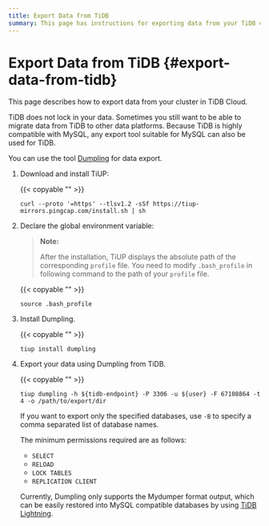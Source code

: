 ```yaml
---
title: Export Data from TiDB
summary: This page has instructions for exporting data from your TiDB cluster in TiDB Cloud.
---
```


# Export Data from TiDB {#export-data-from-tidb}

This page describes how to export data from your cluster in TiDB Cloud.

TiDB does not lock in your data. Sometimes you still want to be able to migrate data from TiDB to other data platforms. Because TiDB is highly compatible with MySQL, any export tool suitable for MySQL can also be used for TiDB.

You can use the tool [Dumpling](https://github.com/pingcap/dumpling) for data export.

1.  Download and install TiUP:

    {{< copyable "" >}}

    ```shell
    curl --proto '=https' --tlsv1.2 -sSf https://tiup-mirrors.pingcap.com/install.sh | sh
    ```

2.  Declare the global environment variable:

    > **Note:**
    >
    > After the installation, TiUP displays the absolute path of the corresponding `profile` file. You need to modify `.bash_profile` in following command to the path of your `profile` file.

    {{< copyable "" >}}

    ```shell
    source .bash_profile
    ```

3.  Install Dumpling.

    {{< copyable "" >}}

    ```shell
    tiup install dumpling
    ```

4.  Export your data using Dumpling from TiDB.

    {{< copyable "" >}}

    ```shell
    tiup dumpling -h ${tidb-endpoint} -P 3306 -u ${user} -F 67108864 -t 4 -o /path/to/export/dir
    ```

    If you want to export only the specified databases, use `-B` to specify a comma separated list of database names.

    The minimum permissions required are as follows:

    -   `SELECT`
    -   `RELOAD`
    -   `LOCK TABLES`
    -   `REPLICATION CLIENT`

    Currently, Dumpling only supports the Mydumper format output, which can be easily restored into MySQL compatible databases by using [TiDB Lightning](https://github.com/pingcap/tidb-lightning).
